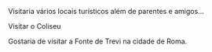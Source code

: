 
Visitaria vários locais turísticos além de parentes e amigos...

Visitar o Coliseu

Gostaria de visitar a Fonte de Trevi na cidade de Roma.